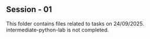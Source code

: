 ## Session - 01  
This folder contains files related to tasks on 24/09/2025.  
intermediate-python-lab is not completed.